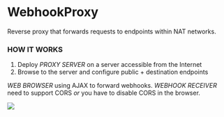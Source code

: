 # WebhookProxy
Reverse proxy that forwards requests to endpoints within NAT networks.

### HOW IT WORKS
1. Deploy *PROXY SERVER* on a server accessible from the Internet
2. Browse to the server and configure public + destination endpoints

*WEB BROWSER* using AJAX to forward webhooks.
*WEBHOOK RECEIVER* need to support CORS *or* you have to disable CORS in the browser.

![](https://github.com/t0bb3/webhook-proxy/blob/master/overview.PNG)

